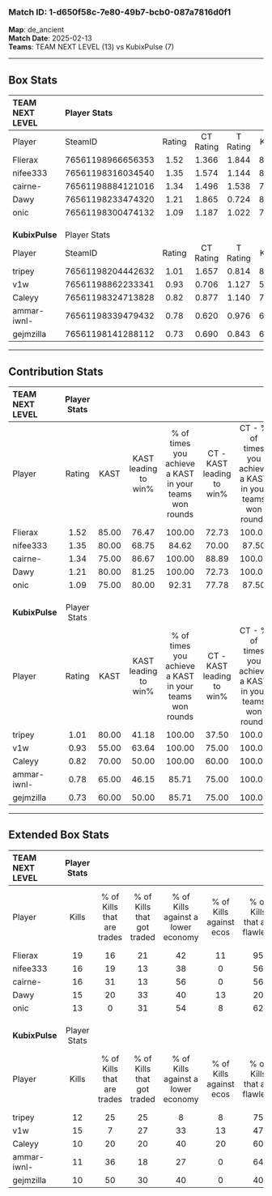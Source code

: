 ### Match ID: 1-d650f58c-7e80-49b7-bcb0-087a7816d0f1  
**Map**: de_ancient  
**Match Date**: 2025-02-13  
**Teams**: TEAM NEXT LEVEL (13) vs KubixPulse (7)  

---  

## Box Stats  

| **TEAM NEXT LEVEL** | Player Stats      |        |           |          |       |      |       |         |        |      |     |
| :- | :- | :-: | :-: | :-: | :-: | :-: | :-: | :-: | :-: | :-: | :-: |
| Player              | SteamID           | Rating | CT Rating | T Rating | KAST  | ADR  | Kills | Assists | Deaths | K/D  | HS% |
| Flierax             | 76561198966656353 |  1.52  |   1.366   |  1.844   | 85.00 | 83.0 |  19   |    3    |   10   | 1.90 | 21  |
| nifee333            | 76561198316034540 |  1.35  |   1.574   |  1.144   | 80.00 | 91.2 |  16   |    8    |   12   | 1.33 | 68  |
| cairne-             | 76561198884121016 |  1.34  |   1.496   |  1.538   | 75.00 | 96.3 |  16   |    5    |   11   | 1.45 | 81  |
| Dawy                | 76561198233474320 |  1.21  |   1.865   |  0.724   | 80.00 | 82.3 |  15   |    6    |   14   | 1.07 | 46  |
| onic                | 76561198300474132 |  1.09  |   1.187   |  1.022   | 75.00 | 69.8 |  13   |    4    |   12   | 1.08 | 61  |
|                     |                   |        |           |          |       |      |       |         |        |      |     |
|                     |                   |        |           |          |       |      |       |         |        |      |     |
|                     |                   |        |           |          |       |      |       |         |        |      |     |
| **KubixPulse**      | Player Stats      |        |           |          |       |      |       |         |        |      |     |
| Player              | SteamID           | Rating | CT Rating | T Rating | KAST  | ADR  | Kills | Assists | Deaths | K/D  | HS% |
| tripey              | 76561198204442632 |  1.01  |   1.657   |  0.814   | 80.00 | 74.9 |  12   |    6    |   16   | 0.75 | 75  |
| v1w                 | 76561198862233341 |  0.93  |   0.706   |  1.127   | 55.00 | 80.7 |  15   |    3    |   17   | 0.88 | 40  |
| Caleyy              | 76561198324713828 |  0.82  |   0.877   |  1.140   | 70.00 | 67.6 |  10   |    5    |   16   | 0.63 | 30  |
| ammar-iwnl-         | 76561198339479432 |  0.78  |   0.620   |  0.976   | 65.00 | 54.9 |  11   |    4    |   16   | 0.69 | 72  |
| gejmzilla           | 76561198141288112 |  0.73  |   0.690   |  0.843   | 60.00 | 56.7 |  10   |    3    |   15   | 0.67 | 60  |
---  

## Contribution Stats  

| **TEAM NEXT LEVEL** | Player Stats |       |                      |                                                        |                           |                                                             |                          |                                                            |
| :- | :-: | :-: | :-: | :-: | :-: | :-: | :-: | :-: |
| Player              |    Rating    | KAST  | KAST leading to win% | % of times you achieve a KAST in your teams won rounds | CT - KAST leading to win% | CT - % of times you achieve a KAST in your teams won rounds | T - KAST leading to win% | T - % of times you achieve a KAST in your teams won rounds |
| Flierax             |     1.52     | 85.00 |        76.47         |                         100.00                         |           72.73           |                           100.00                            |          83.33           |                           100.00                           |
| nifee333            |     1.35     | 80.00 |        68.75         |                         84.62                          |           70.00           |                            87.50                            |          66.67           |                           80.00                            |
| cairne-             |     1.34     | 75.00 |        86.67         |                         100.00                         |           88.89           |                           100.00                            |          83.33           |                           100.00                           |
| Dawy                |     1.21     | 80.00 |        81.25         |                         100.00                         |           72.73           |                           100.00                            |          100.00          |                           100.00                           |
| onic                |     1.09     | 75.00 |        80.00         |                         92.31                          |           77.78           |                            87.50                            |          83.33           |                           100.00                           |
|                     |              |       |                      |                                                        |                           |                                                             |                          |                                                            |
|                     |              |       |                      |                                                        |                           |                                                             |                          |                                                            |
|                     |              |       |                      |                                                        |                           |                                                             |                          |                                                            |
| **KubixPulse**      | Player Stats |       |                      |                                                        |                           |                                                             |                          |                                                            |
| Player              |    Rating    | KAST  | KAST leading to win% | % of times you achieve a KAST in your teams won rounds | CT - KAST leading to win% | CT - % of times you achieve a KAST in your teams won rounds | T - KAST leading to win% | T - % of times you achieve a KAST in your teams won rounds |
| tripey              |     1.01     | 80.00 |        41.18         |                         100.00                         |           37.50           |                           100.00                            |          44.44           |                           100.00                           |
| v1w                 |     0.93     | 55.00 |        63.64         |                         100.00                         |           75.00           |                           100.00                            |          57.14           |                           100.00                           |
| Caleyy              |     0.82     | 70.00 |        50.00         |                         100.00                         |           60.00           |                           100.00                            |          44.44           |                           100.00                           |
| ammar-iwnl-         |     0.78     | 65.00 |        46.15         |                         85.71                          |           75.00           |                           100.00                            |          33.33           |                           75.00                            |
| gejmzilla           |     0.73     | 60.00 |        50.00         |                         85.71                          |           75.00           |                           100.00                            |          37.50           |                           75.00                            |
---  

## Extended Box Stats  

| **TEAM NEXT LEVEL** | Player Stats |                            |                            |                                    |                         |                              |                                 |        |                             |                                     |                          |                               |                            |
| :- | :-: | :-: | :-: | :-: | :-: | :-: | :-: | :-: | :-: | :-: | :-: | :-: | :-: |
| Player              |    Kills     | % of Kills that are trades | % of Kills that got traded | % of Kills against a lower economy | % of Kills against ecos | % of Kills that are flawless | % of Kills that are close duels | Deaths | % of Deaths that get traded | % of Deaths against a lower economy | % of Deaths against ecos | % of Deaths that are flawless | % of Deaths that are close |
| Flierax             |      19      |             16             |             21             |                 42                 |           11            |              95              |                0                |   10   |             10              |                 30                  |            10            |              80               |             10             |
| nifee333            |      16      |             19             |             13             |                 38                 |            0            |              56              |                6                |   12   |             17              |                 25                  |            0             |              67               |             17             |
| cairne-             |      16      |             31             |             13             |                 56                 |            0            |              56              |                6                |   11   |             27              |                 27                  |            0             |              27               |             18             |
| Dawy                |      15      |             20             |             33             |                 40                 |           13            |              20              |                7                |   14   |             50              |                 21                  |            0             |              57               |             14             |
| onic                |      13      |             0              |             31             |                 54                 |            8            |              62              |                8                |   12   |              8              |                 33                  |            0             |              58               |             0              |
|                     |              |                            |                            |                                    |                         |                              |                                 |        |                             |                                     |                          |                               |                            |
|                     |              |                            |                            |                                    |                         |                              |                                 |        |                             |                                     |                          |                               |                            |
|                     |              |                            |                            |                                    |                         |                              |                                 |        |                             |                                     |                          |                               |                            |
| **KubixPulse**      | Player Stats |                            |                            |                                    |                         |                              |                                 |        |                             |                                     |                          |                               |                            |
| Player              |    Kills     | % of Kills that are trades | % of Kills that got traded | % of Kills against a lower economy | % of Kills against ecos | % of Kills that are flawless | % of Kills that are close duels | Deaths | % of Deaths that get traded | % of Deaths against a lower economy | % of Deaths against ecos | % of Deaths that are flawless | % of Deaths that are close |
| tripey              |      12      |             25             |             25             |                 8                  |            8            |              75              |                0                |   16   |             25              |                 25                  |            6             |              38               |             13             |
| v1w                 |      15      |             7              |             27             |                 33                 |           13            |              47              |               13                |   17   |              6              |                 18                  |            0             |              71               |             0              |
| Caleyy              |      10      |             20             |             20             |                 40                 |           20            |              60              |               20                |   16   |             50              |                  6                  |            0             |              56               |             6              |
| ammar-iwnl-         |      11      |             36             |             18             |                 27                 |            0            |              64              |                9                |   16   |             13              |                 13                  |            0             |              56               |             0              |
| gejmzilla           |      10      |             50             |             30             |                 40                 |            0            |              40              |               20                |   15   |             13              |                 13                  |            0             |              67               |             7              |
